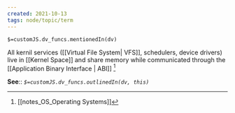 ```yaml
---
created: 2021-10-13
tags: node/topic/term
---
```

`$=customJS.dv_funcs.mentionedIn(dv)`


All kernil services ([[Virtual File System| VFS]], schedulers, device drivers) live in [[Kernel Space]] and share memory while communicated through the [[Application Binary Interface | ABI]] [^1]

**See**::
*`$=customJS.dv_funcs.outlinedIn(dv, this)`*

[^1]: [[notes_OS_Operating Systems]]

